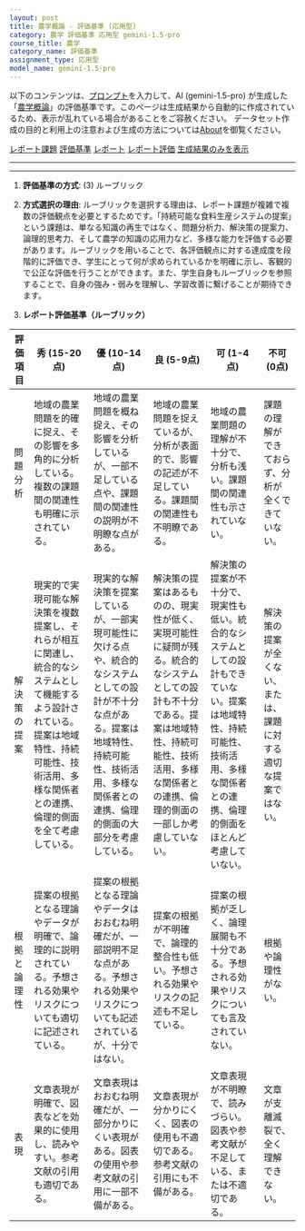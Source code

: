 ```yaml
---
layout: post
title: 農学概論 - 評価基準 (応用型)
category: 農学 評価基準 応用型 gemini-1.5-pro
course_title: 農学
category_name: 評価基準
assignment_type: 応用型
model_name: gemini-1.5-pro
---
```


以下のコンテンツは、[プロンプト](http://127.0.0.1:8000/generated/農学/gemini-1.5-pro/prompt_評価基準-応用型.md)を入力して、AI (gemini-1.5-pro) が生成した「[農学概論](/contents/農学/)」の評価基準です。このページは生成結果から自動的に作成されているため、表示が乱れている場合があることをご容赦ください。
データセット作成の目的と利用上の注意および生成の方法については[About](/About)を御覧ください。

[レポート課題](../レポート課題-応用型)
[評価基準](../評価基準-応用型)
[レポート](../レポート-応用型)
[レポート評価](../レポート評価-応用型)
[生成結果のみを表示](http://127.0.0.1:8000/generated/農学/gemini-1.5-pro/評価基準-応用型.md)
  

***
***
  
1. **評価基準の方式**: (3) ルーブリック

2. **方式選択の理由**: ルーブリックを選択する理由は、レポート課題が複雑で複数の評価観点を必要とするためです。「持続可能な食料生産システムの提案」という課題は、単なる知識の再生ではなく、問題分析力、解決策の提案力、論理的思考力、そして農学の知識の応用力など、多様な能力を評価する必要があります。ルーブリックを用いることで、各評価観点に対する達成度を段階的に評価でき、学生にとって何が求められているかを明確に示し、客観的で公正な評価を行うことができます。また、学生自身もルーブリックを参照することで、自身の強み・弱みを理解し、学習改善に繋げることが期待できます。

3. **レポート評価基準（ルーブリック）**

| 評価項目 | 秀 (15-20点) | 優 (10-14点) | 良 (5-9点) | 可 (1-4点) | 不可 (0点) |
|---|---|---|---|---|---|
| 問題分析 | 地域の農業問題を的確に捉え、その影響を多角的に分析している。複数の課題間の関連性も明確に示されている。 | 地域の農業問題を概ね捉え、その影響を分析しているが、一部不足している点や、課題間の関連性の説明が不明瞭な点がある。 | 地域の農業問題を捉えているが、分析が表面的で、影響の記述が不足している。課題間の関連性も不明瞭である。 | 地域の農業問題の理解が不十分で、分析も浅い。課題間の関連性も示されていない。 | 課題の理解ができておらず、分析が全くできていない。 |
| 解決策の提案 | 現実的で実現可能な解決策を複数提案し、それらが相互に関連し、統合的なシステムとして機能するよう設計されている。提案は地域特性、持続可能性、技術活用、多様な関係者との連携、倫理的側面を全て考慮している。 | 現実的な解決策を提案しているが、一部実現可能性に欠ける点や、統合的なシステムとしての設計が不十分な点がある。提案は地域特性、持続可能性、技術活用、多様な関係者との連携、倫理的側面の大部分を考慮している。 | 解決策の提案はあるものの、現実性が低く、実現可能性に疑問が残る。統合的なシステムとしての設計も不十分である。提案は地域特性、持続可能性、技術活用、多様な関係者との連携、倫理的側面の一部しか考慮していない。 | 解決策の提案が不十分で、現実性も低い。統合的なシステムとしての設計もできていない。提案は地域特性、持続可能性、技術活用、多様な関係者との連携、倫理的側面をほとんど考慮していない。 | 解決策の提案が全くない、または、課題に対する適切な提案ではない。 |
| 根拠と論理性 | 提案の根拠となる理論やデータが明確で、論理的に説明されている。予想される効果やリスクについても適切に記述されている。 | 提案の根拠となる理論やデータはおおむね明確だが、一部説明不足な点がある。予想される効果やリスクについても記述されているが、十分ではない。 | 提案の根拠が不明確で、論理的整合性も低い。予想される効果やリスクの記述も不足している。 | 提案の根拠が乏しく、論理展開も不十分である。予想される効果やリスクについても言及されていない。 | 根拠や論理性がない。 |
| 表現 | 文章表現が明確で、図表などを効果的に使用し、読みやすい。参考文献の引用も適切である。 | 文章表現はおおむね明確だが、一部分かりにくい表現がある。図表の使用や参考文献の引用に一部不備がある。 | 文章表現が分かりにくく、図表の使用も不適切である。参考文献の引用にも不備がある。 | 文章表現が不明瞭で、読みづらい。図表や参考文献が不足している、または不適切である。 | 文章が支離滅裂で、全く理解できない。 |
